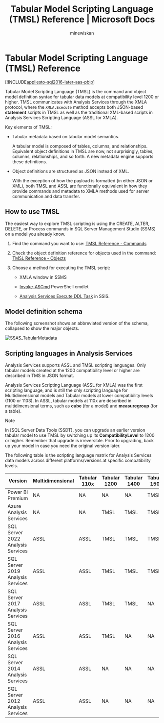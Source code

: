 ﻿---
title: "Tabular Model Scripting Language (TMSL) Reference | Microsoft Docs"
description: Learn that Tabular Model Scripting Language (TMSL) is the command and object model definition syntax for tabular data models at compatibility level 1200 or higher.
ms.date: 08/04/2022
ms.service: analysis-services
ms.custom: tmsl
ms.topic: conceptual
ms.author: owend
ms.reviewer: owend
author: minewiskan

---
# Tabular Model Scripting Language (TMSL) Reference

[!INCLUDE[appliesto-sql2016-later-aas-pbip](../includes/appliesto-sql2016-later-aas-pbip.md)]

  Tabular Model Scripting Language (TMSL) is the command and object model definition syntax for tabular data models at compatibility level 1200 or higher. TMSL communicates with Analysis Services through the XMLA protocol, where the `XMLA.Execute` method accepts both JSON-based **statement** scripts in TMSL as well as the traditional XML-based scripts in Analysis Services Scripting Language (ASSL for XMLA).  
  
 Key elements of TMSL:  
  
- Tabular metadata based on tabular model semantics.

    A tabular model is composed of tables, columns, and relationships. Equivalent object definitions in TMSL are now, not surprisingly, tables, columns, relationships, and so forth. A new metadata engine supports these definitions.  
  
- Object definitions are  structured as JSON instead of XML.
  
     With the exception of how the payload is formatted (in either JSON or XML), both TMSL and ASSL are functionally equivalent in how they provide commands and metadata  to XMLA methods used for server communication and data transfer.  
  
## How to use TMSL

 The easiest way to  explore TMSL scripting is using the CREATE, ALTER, DELETE, or Process commands in SQL Server Management Studio (SSMS) on a model you already know.
  
1. Find the command you want to use: [TMSL Reference - Commands](tmsl-reference-commands.md)  
  
2. Check the object definition reference for objects used in the command: [TMSL Reference - Objects](tmsl-reference-tabular-objects.md)  
  
3. Choose a method for executing the TMSL script:  
  
    - XMLA window in SSMS  
  
    - [Invoke-ASCmd](/powershell/module/sqlserver/invoke-ascmd) PowerShell cmdlet 
  
    - [Analysis Services Execute DDL Task](/sql/integration-services/control-flow/analysis-services-execute-ddl-task) in SSIS.  
  
## Model definition schema

 The following screenshot shows an abbreviated version of the schema, collapsed to show the major objects.  
  
 ![SSAS_TabularMetadata](media/ssas-tabularmetadata.png)  
  
## Scripting languages in Analysis Services

 Analysis Services supports ASSL and TMSL scripting languages. Only tabular models created at the 1200 compatibility level or higher are described in TMS in JSON format.  
  
 Analysis Services Scripting Language (ASSL for XMLA) was the first scripting language, and is still the only scripting language for Multidimensional models and Tabular models at lower compatibility levels (1100 or 1103). In ASSL, tabular models at 110x are described in multidimensional terms, such as **cube** (for a model) and **measuregroup** (for a table).  
  
> [!NOTE]  
>  In [SQL Server Data Tools (SSDT), you can upgrade an earlier version tabular model to use TMSL by switching up its **CompatibilityLevel** to 1200 or higher. Remember that upgrade is irreversible. Prior to upgrading, back up your model in case you need the original version later.  
  
 The following table is the scripting language matrix for Analysis Services data models across different platforms/versions at specific compatibility levels.  

| Version | Multidimensional | Tabular 110x | Tabular 1200 | Tabular 1400 | Tabular 1500 |Tabular 1600|
| ------- | ---------------- | ------------ | ------------ | ------------ | ------------ | ------------ |
|Power BI Premium|NA|NA|NA|NA|TMSL|TMSL|
|Azure Analysis Services|NA|NA|TMSL|TMSL|TMSL|TMSL|
|SQL Server 2022 Analysis Services|ASSL|ASSL|TMSL|TMSL|TMSL|TMSL|
|SQL Server 2019 Analysis Services|ASSL|ASSL|TMSL|TMSL|TMSL|NA|
|SQL Server 2017 Analysis Services|ASSL|ASSL|TMSL|TMSL|NA|NA|
|SQL Server 2016 Analysis Services|ASSL|ASSL|TMSL|NA|NA|NA|
|SQL Server 2014 Analysis Services|ASSL|ASSL|NA|NA|NA|NA|
|SQL Server 2012 Analysis Services|ASSL|ASSL|NA|NA|NA|NA|
